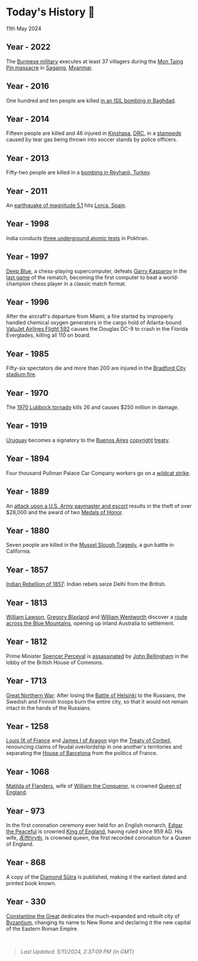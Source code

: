 
# Today's History 📜

11th May 2024


## Year - 2022
 The [Burmese military](https://wikipedia.org/wiki/Tatmadaw "Tatmadaw") executes at least 37 villagers during the [Mon Taing Pin massacre](https://wikipedia.org/wiki/Mon_Taing_Pin_massacre "Mon Taing Pin massacre") in [Sagaing](https://wikipedia.org/wiki/Sagaing_Region "Sagaing Region"), [Myanmar](https://wikipedia.org/wiki/Myanmar "Myanmar").

## Year - 2016
 One hundred and ten people are killed [in an ISIL bombing in Baghdad](https://wikipedia.org/wiki/11_May_2016_Baghdad_bombing "11 May 2016 Baghdad bombing").

## Year - 2014
 Fifteen people are killed and 46 injured in [Kinshasa](https://wikipedia.org/wiki/Kinshasa "Kinshasa"), [DRC](https://wikipedia.org/wiki/Democratic_Republic_of_the_Congo "Democratic Republic of the Congo"), in a [stampede](https://wikipedia.org/wiki/2014_Stade_Tata_Rapha%C3%ABl_disaster "2014 Stade Tata Rapha") caused by tear gas being thrown into soccer stands by police officers.

## Year - 2013
 Fifty-two people are killed in a [bombing in Reyhanlı, Turkey](https://wikipedia.org/wiki/2013_Reyhanl%C4%B1_car_bombings "2013 Reyhanl").

## Year - 2011
 An [earthquake of magnitude 5.1](https://wikipedia.org/wiki/2011_Lorca_earthquake "2011 Lorca earthquake") hits [Lorca, Spain](https://wikipedia.org/wiki/Lorca,_Spain "Lorca, Spain").

## Year - 1998
 India conducts [three underground atomic tests](https://wikipedia.org/wiki/Pokhran-II "Pokhran-II") in Pokhran.

## Year - 1997
 [Deep Blue](https://wikipedia.org/wiki/Deep_Blue_(chess_computer) "Deep Blue (chess computer)"), a chess-playing supercomputer, defeats [Garry Kasparov](https://wikipedia.org/wiki/Garry_Kasparov "Garry Kasparov") in the [last game](https://wikipedia.org/wiki/Deep_Blue_versus_Kasparov,_1997,_Game_6 "Deep Blue versus Kasparov, 1997, Game 6") of the rematch, becoming the first computer to beat a world-champion chess player in a classic match format.

## Year - 1996
 After the aircraft's departure from Miami, a fire started by improperly handled chemical oxygen generators in the cargo hold of Atlanta-bound [ValuJet Airlines Flight 592](https://wikipedia.org/wiki/ValuJet_Airlines_Flight_592 "ValuJet Airlines Flight 592") causes the Douglas DC-9 to crash in the Florida Everglades, killing all 110 on board.

## Year - 1985
 Fifty-six spectators die and more than 200 are injured in the [Bradford City stadium fire](https://wikipedia.org/wiki/Bradford_City_stadium_fire "Bradford City stadium fire").

## Year - 1970
 The [1970 Lubbock tornado](https://wikipedia.org/wiki/1970_Lubbock_tornado "1970 Lubbock tornado") kills 26 and causes $250 million in damage.

## Year - 1919
 [Uruguay](https://wikipedia.org/wiki/Uruguay "Uruguay") becomes a signatory to the [Buenos Aires](https://wikipedia.org/wiki/Buenos_Aires_Convention "Buenos Aires Convention") [copyright](https://wikipedia.org/wiki/Copyright "Copyright") [treaty](https://wikipedia.org/wiki/Treaty "Treaty").

## Year - 1894
 Four thousand Pullman Palace Car Company workers go on a [wildcat strike](https://wikipedia.org/wiki/Pullman_Strike "Pullman Strike").

## Year - 1889
 An [attack upon a U.S. Army paymaster and escort](https://wikipedia.org/wiki/Wham_Paymaster_robbery "Wham Paymaster robbery") results in the theft of over $28,000 and the award of two [Medals of Honor](https://wikipedia.org/wiki/Medal_of_Honor "Medal of Honor").

## Year - 1880
 Seven people are killed in the [Mussel Slough Tragedy](https://wikipedia.org/wiki/Mussel_Slough_Tragedy "Mussel Slough Tragedy"), a gun battle in California.

## Year - 1857
 [Indian Rebellion of 1857](https://wikipedia.org/wiki/Indian_Rebellion_of_1857 "Indian Rebellion of 1857"): Indian rebels seize Delhi from the British.

## Year - 1813
 [William Lawson](https://wikipedia.org/wiki/William_Lawson_(explorer) "William Lawson (explorer)"), [Gregory Blaxland](https://wikipedia.org/wiki/Gregory_Blaxland "Gregory Blaxland") and [William Wentworth](https://wikipedia.org/wiki/William_Wentworth "William Wentworth") discover a [route across the Blue Mountains](https://wikipedia.org/wiki/1813_crossing_of_the_Blue_Mountains "1813 crossing of the Blue Mountains"), opening up inland Australia to settlement.

## Year - 1812
 Prime Minister [Spencer Perceval](https://wikipedia.org/wiki/Spencer_Perceval "Spencer Perceval") is [assassinated](https://wikipedia.org/wiki/Assassination_of_Spencer_Perceval "Assassination of Spencer Perceval") by [John Bellingham](https://wikipedia.org/wiki/John_Bellingham "John Bellingham") in the lobby of the British House of Commons.

## Year - 1713
 [Great Northern War](https://wikipedia.org/wiki/Great_Northern_War "Great Northern War"): After losing the [Battle of Helsinki](https://wikipedia.org/wiki/Battle_of_Helsinki_(1713) "Battle of Helsinki (1713)") to the Russians, the Swedish and Finnish troops burn the entire city, so that it would not remain intact in the hands of the Russians.

## Year - 1258
 [Louis IX of France](https://wikipedia.org/wiki/Louis_IX_of_France "Louis IX of France") and [James I of Aragon](https://wikipedia.org/wiki/James_I_of_Aragon "James I of Aragon") sign the [Treaty of Corbeil](https://wikipedia.org/wiki/Treaty_of_Corbeil_(1258) "Treaty of Corbeil (1258)"), renouncing claims of feudal overlordship in one another's territories and separating the [House of Barcelona](https://wikipedia.org/wiki/House_of_Barcelona "House of Barcelona") from the politics of France.

## Year - 1068
 [Matilda of Flanders](https://wikipedia.org/wiki/Matilda_of_Flanders "Matilda of Flanders"), wife of [William the Conqueror](https://wikipedia.org/wiki/William_the_Conqueror "William the Conqueror"), is crowned [Queen of England](https://wikipedia.org/wiki/List_of_English_royal_consorts "List of English royal consorts").

## Year - 973
In the first coronation ceremony ever held for an English monarch, [Edgar the Peaceful](https://wikipedia.org/wiki/Edgar,_King_of_England "Edgar, King of England") is crowned [King of England](https://wikipedia.org/wiki/List_of_English_monarchs "List of English monarchs"), having ruled since 959 AD. His wife, [Ælfthryth](https://wikipedia.org/wiki/%C3%86lfthryth_(wife_of_Edgar) ""), is crowned queen, the first recorded coronation for a Queen of England.

## Year - 868
A copy of the [Diamond Sūtra](https://wikipedia.org/wiki/Diamond_S%C5%ABtra "Diamond S") is published, making it the earliest dated and printed book known.

## Year - 330
[Constantine the Great](https://wikipedia.org/wiki/Constantine_the_Great "Constantine the Great") dedicates the much-expanded and rebuilt city of [Byzantium](https://wikipedia.org/wiki/Byzantium "Byzantium"), changing its name to New Rome and declaring it the new capital of the Eastern Roman Empire.

<br />

> _Last Updated: 5/11/2024, 2:37:09 PM (in GMT)_
